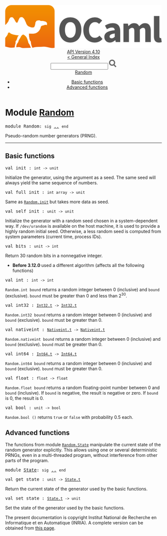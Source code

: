 <!-- ((! set title API !)) ((! set documentation !)) ((! set api !)) ((! set nobreadcrumb !)) -->
<div class="api"><header><nav class="toc brand"><a class="brand" href="https://ocaml.org/"><img src="colour-logo-gray.svg" class="svg" alt="OCaml"></a></nav><nav class="toc"><div class="toc_version"><a href="/docs" id="version-select">API Version 4.10</a></div><a href="index.html">&lt; General Index</a><div class="api_search"><input type="text" name="apisearch" id="api_search" oninput="mySearch(false);" onkeypress="this.oninput();" onclick="this.oninput();" onpaste="this.oninput();">
<img src="search_icon.svg" alt="Search" class="svg" onclick="mySearch(false)"></div>
<div id="search_results"></div><div class="toc_title"><a href="#top">Random</a></div><ul><li><a href="#1_Basicfunctions">Basic functions</a></li><li><a href="#1_Advancedfunctions">Advanced functions</a></li></ul></nav></header>

<h1>Module <a href="type_Random.html">Random</a></h1>

<pre><span id="MODULERandom"><span class="keyword">module</span> Random</span>: <code class="code"><span class="keyword">sig</span></code> <a href="Random.html">..</a> <code class="code"><span class="keyword">end</span></code></pre><div class="info module top">
<div class="info-desc">
<p>Pseudo-random number generators (PRNG).</p>
</div>
</div>
<hr width="100%">
<h2 id="1_Basicfunctions">Basic functions</h2>
<pre><span id="VALinit"><span class="keyword">val</span> init</span> : <code class="type">int -&gt; unit</code></pre><div class="info ">
<div class="info-desc">
<p>Initialize the generator, using the argument as a seed.
     The same seed will always yield the same sequence of numbers.</p>
</div>
</div>

<pre><span id="VALfull_init"><span class="keyword">val</span> full_init</span> : <code class="type">int array -&gt; unit</code></pre><div class="info ">
<div class="info-desc">
<p>Same as <a href="Random.html#VALinit"><code class="code"><span class="constructor">Random</span>.init</code></a> but takes more data as seed.</p>
</div>
</div>

<pre><span id="VALself_init"><span class="keyword">val</span> self_init</span> : <code class="type">unit -&gt; unit</code></pre><div class="info ">
<div class="info-desc">
<p>Initialize the generator with a random seed chosen
   in a system-dependent way.  If <code class="code">/dev/urandom</code> is available on
   the host machine, it is used to provide a highly random initial
   seed.  Otherwise, a less random seed is computed from system
   parameters (current time, process IDs).</p>
</div>
</div>

<pre><span id="VALbits"><span class="keyword">val</span> bits</span> : <code class="type">unit -&gt; int</code></pre><div class="info ">
<div class="info-desc">
<p>Return 30 random bits in a nonnegative integer.</p>
</div>
<ul class="info-attributes">
<li><b>Before 3.12.0 </b> used a different algorithm (affects all the following
                   functions)</li>
</ul>
</div>

<pre><span id="VALint"><span class="keyword">val</span> int</span> : <code class="type">int -&gt; int</code></pre><div class="info ">
<div class="info-desc">
<p><code class="code"><span class="constructor">Random</span>.int&nbsp;bound</code> returns a random integer between 0 (inclusive)
     and <code class="code">bound</code> (exclusive).  <code class="code">bound</code> must be greater than 0 and less
     than 2<sup class="superscript">30</sup>.</p>
</div>
</div>

<pre><span id="VALint32"><span class="keyword">val</span> int32</span> : <code class="type"><a href="Int32.html#TYPEt">Int32.t</a> -&gt; <a href="Int32.html#TYPEt">Int32.t</a></code></pre><div class="info ">
<div class="info-desc">
<p><code class="code"><span class="constructor">Random</span>.int32&nbsp;bound</code> returns a random integer between 0 (inclusive)
     and <code class="code">bound</code> (exclusive).  <code class="code">bound</code> must be greater than 0.</p>
</div>
</div>

<pre><span id="VALnativeint"><span class="keyword">val</span> nativeint</span> : <code class="type"><a href="Nativeint.html#TYPEt">Nativeint.t</a> -&gt; <a href="Nativeint.html#TYPEt">Nativeint.t</a></code></pre><div class="info ">
<div class="info-desc">
<p><code class="code"><span class="constructor">Random</span>.nativeint&nbsp;bound</code> returns a random integer between 0 (inclusive)
     and <code class="code">bound</code> (exclusive).  <code class="code">bound</code> must be greater than 0.</p>
</div>
</div>

<pre><span id="VALint64"><span class="keyword">val</span> int64</span> : <code class="type"><a href="Int64.html#TYPEt">Int64.t</a> -&gt; <a href="Int64.html#TYPEt">Int64.t</a></code></pre><div class="info ">
<div class="info-desc">
<p><code class="code"><span class="constructor">Random</span>.int64&nbsp;bound</code> returns a random integer between 0 (inclusive)
     and <code class="code">bound</code> (exclusive).  <code class="code">bound</code> must be greater than 0.</p>
</div>
</div>

<pre><span id="VALfloat"><span class="keyword">val</span> float</span> : <code class="type">float -&gt; float</code></pre><div class="info ">
<div class="info-desc">
<p><code class="code"><span class="constructor">Random</span>.float&nbsp;bound</code> returns a random floating-point number
   between 0 and <code class="code">bound</code> (inclusive).  If <code class="code">bound</code> is
   negative, the result is negative or zero.  If <code class="code">bound</code> is 0,
   the result is 0.</p>
</div>
</div>

<pre><span id="VALbool"><span class="keyword">val</span> bool</span> : <code class="type">unit -&gt; bool</code></pre><div class="info ">
<div class="info-desc">
<p><code class="code"><span class="constructor">Random</span>.bool&nbsp;()</code> returns <code class="code"><span class="keyword">true</span></code> or <code class="code"><span class="keyword">false</span></code> with probability 0.5 each.</p>
</div>
</div>
<h2 id="1_Advancedfunctions">Advanced functions</h2><p>The functions from module <a href="Random.State.html"><code class="code"><span class="constructor">Random</span>.<span class="constructor">State</span></code></a> manipulate the current state
    of the random generator explicitly.
    This allows using one or several deterministic PRNGs,
    even in a multi-threaded program, without interference from
    other parts of the program.</p>

<pre><span id="MODULEState"><span class="keyword">module</span> <a href="Random.State.html">State</a></span>: <code class="code"><span class="keyword">sig</span></code> <a href="Random.State.html">..</a> <code class="code"><span class="keyword">end</span></code></pre>
<pre><span id="VALget_state"><span class="keyword">val</span> get_state</span> : <code class="type">unit -&gt; <a href="Random.State.html#TYPEt">State.t</a></code></pre><div class="info ">
<div class="info-desc">
<p>Return the current state of the generator used by the basic functions.</p>
</div>
</div>

<pre><span id="VALset_state"><span class="keyword">val</span> set_state</span> : <code class="type"><a href="Random.State.html#TYPEt">State.t</a> -&gt; unit</code></pre><div class="info ">
<div class="info-desc">
<p>Set the state of the generator used by the basic functions.</p>
</div>
</div>

<div class="copyright">The present documentation is copyright Institut National de Recherche en Informatique et en Automatique (INRIA). A complete version can be obtained from <a href="http://caml.inria.fr/pub/docs/manual-ocaml/">this page</a>.</div></div>